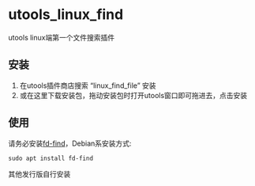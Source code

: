 # utools_linux_find
utools linux端第一个文件搜索插件

## 安装

1. 在utools插件商店搜索 “linux_find_file” 安装
2. 或在这里下载安装包，拖动安装包时打开utools窗口即可拖进去，点击安装

## 使用

请务必安装[fd-find](https://github.com/sharkdp/fd#installation)，Debian系安装方式:

```shell
sudo apt install fd-find
```

其他发行版自行安装
